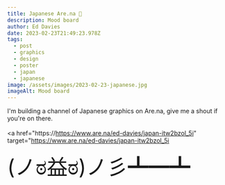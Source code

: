 ```yaml
---
title: Japanese Are.na 🔗
description: Mood board
author: Ed Davies
date: 2023-02-23T21:49:23.978Z
tags:
  - post
  - graphics
  - design
  - poster
  - japan
  - japanese
image: /assets/images/2023-02-23-japanese.jpg
imageAlt: Mood board
---
```

I﻿'m building a channel of Japanese graphics on Are.na, give me a shout if you're on there.\
\
<a href="https://https://www.are.na/ed-davies/japan-itw2bzol_5i" target="https://www.are.na/ed-davies/japan-itw2bzol_5i</a>

<font size="7">(ノಠ益ಠ)ノ彡┻━┻</font>